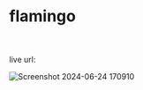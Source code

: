 # flamingo
<br>
<br>
live url: 

![Screenshot 2024-06-24 170910](https://github.com/justme-vivek/flamingo/assets/147023192/0d6abaef-8e0e-43d6-9e44-8c05d98d4546)
